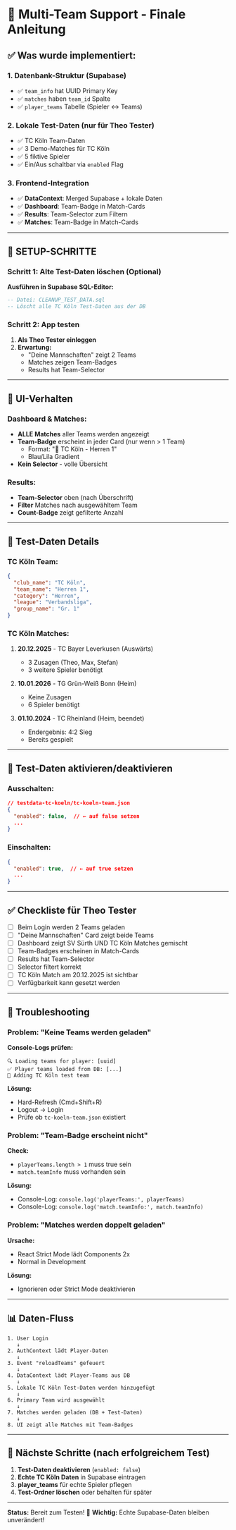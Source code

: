 # 🎾 Multi-Team Support - Finale Anleitung

## ✅ Was wurde implementiert:

### 1. **Datenbank-Struktur** (Supabase)
- ✅ `team_info` hat UUID Primary Key
- ✅ `matches` haben `team_id` Spalte
- ✅ `player_teams` Tabelle (Spieler ↔ Teams)

### 2. **Lokale Test-Daten** (nur für Theo Tester)
- ✅ TC Köln Team-Daten
- ✅ 3 Demo-Matches für TC Köln
- ✅ 5 fiktive Spieler
- ✅ Ein/Aus schaltbar via `enabled` Flag

### 3. **Frontend-Integration**
- ✅ **DataContext**: Merged Supabase + lokale Daten
- ✅ **Dashboard**: Team-Badge in Match-Cards
- ✅ **Results**: Team-Selector zum Filtern
- ✅ **Matches**: Team-Badge in Match-Cards

---

## 🚀 SETUP-SCHRITTE

### Schritt 1: Alte Test-Daten löschen (Optional)
**Ausführen in Supabase SQL-Editor:**
```sql
-- Datei: CLEANUP_TEST_DATA.sql
-- Löscht alle TC Köln Test-Daten aus der DB
```

### Schritt 2: App testen
1. **Als Theo Tester einloggen**
2. **Erwartung:**
   - "Deine Mannschaften" zeigt 2 Teams
   - Matches zeigen Team-Badges
   - Results hat Team-Selector

---

## 🎨 UI-Verhalten

### **Dashboard & Matches:**
- **ALLE Matches** aller Teams werden angezeigt
- **Team-Badge** erscheint in jeder Card (nur wenn > 1 Team)
  - Format: "🏢 TC Köln - Herren 1"
  - Blau/Lila Gradient
- **Kein Selector** - volle Übersicht

### **Results:**
- **Team-Selector** oben (nach Überschrift)
- **Filter** Matches nach ausgewähltem Team
- **Count-Badge** zeigt gefilterte Anzahl

---

## 🧪 Test-Daten Details

### TC Köln Team:
```json
{
  "club_name": "TC Köln",
  "team_name": "Herren 1",
  "category": "Herren",
  "league": "Verbandsliga",
  "group_name": "Gr. 1"
}
```

### TC Köln Matches:
1. **20.12.2025** - TC Bayer Leverkusen (Auswärts)
   - 3 Zusagen (Theo, Max, Stefan)
   - 3 weitere Spieler benötigt

2. **10.01.2026** - TG Grün-Weiß Bonn (Heim)
   - Keine Zusagen
   - 6 Spieler benötigt

3. **01.10.2024** - TC Rheinland (Heim, beendet)
   - Endergebnis: 4:2 Sieg
   - Bereits gespielt

---

## 🔧 Test-Daten aktivieren/deaktivieren

### Ausschalten:
```json
// testdata-tc-koeln/tc-koeln-team.json
{
  "enabled": false,  // ← auf false setzen
  ...
}
```

### Einschalten:
```json
{
  "enabled": true,  // ← auf true setzen
  ...
}
```

---

## ✅ Checkliste für Theo Tester

- [ ] Beim Login werden 2 Teams geladen
- [ ] "Deine Mannschaften" Card zeigt beide Teams
- [ ] Dashboard zeigt SV Sürth UND TC Köln Matches gemischt
- [ ] Team-Badges erscheinen in Match-Cards
- [ ] Results hat Team-Selector
- [ ] Selector filtert korrekt
- [ ] TC Köln Match am 20.12.2025 ist sichtbar
- [ ] Verfügbarkeit kann gesetzt werden

---

## 🐛 Troubleshooting

### Problem: "Keine Teams werden geladen"
**Console-Logs prüfen:**
```
🔍 Loading teams for player: [uuid]
✅ Player teams loaded from DB: [...]
🧪 Adding TC Köln test team
```

**Lösung:**
- Hard-Refresh (Cmd+Shift+R)
- Logout → Login
- Prüfe ob `tc-koeln-team.json` existiert

### Problem: "Team-Badge erscheint nicht"
**Check:**
- `playerTeams.length > 1` muss true sein
- `match.teamInfo` muss vorhanden sein

**Lösung:**
- Console-Log: `console.log('playerTeams:', playerTeams)`
- Console-Log: `console.log('match.teamInfo:', match.teamInfo)`

### Problem: "Matches werden doppelt geladen"
**Ursache:**
- React Strict Mode lädt Components 2x
- Normal in Development

**Lösung:**
- Ignorieren oder Strict Mode deaktivieren

---

## 📊 Daten-Fluss

```
1. User Login
   ↓
2. AuthContext lädt Player-Daten
   ↓
3. Event "reloadTeams" gefeuert
   ↓
4. DataContext lädt Player-Teams aus DB
   ↓
5. Lokale TC Köln Test-Daten werden hinzugefügt
   ↓
6. Primary Team wird ausgewählt
   ↓
7. Matches werden geladen (DB + Test-Daten)
   ↓
8. UI zeigt alle Matches mit Team-Badges
```

---

## 🎯 Nächste Schritte (nach erfolgreichem Test)

1. **Test-Daten deaktivieren** (`enabled: false`)
2. **Echte TC Köln Daten** in Supabase eintragen
3. **player_teams** für echte Spieler pflegen
4. **Test-Ordner löschen** oder behalten für später

---

**Status:** Bereit zum Testen! 🚀
**Wichtig:** Echte Supabase-Daten bleiben unverändert!

